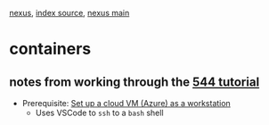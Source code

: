 [nexus](https://robfatland.github.io/nexus), [index source](https://github.com/robfatland/nexus/blob/gh-pages/index.md), 
[nexus main](https://github.com/robfatland/nexus/tree/main)


# containers


## notes from working through the [544 tutorial](https://naclomi.github.io/containers-tutorial/)


- Prerequisite: [Set up a cloud VM (Azure) as a workstation](https://cloudbank-project.github.io/az-serverless-tutorial/workstation/)
    - Uses VSCode to `ssh` to a `bash` shell


